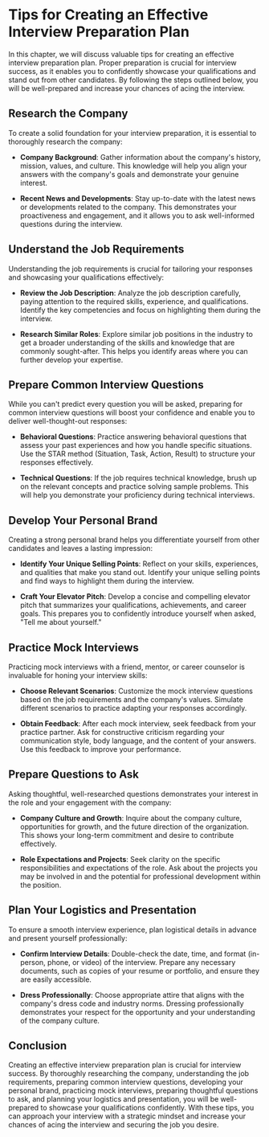 Tips for Creating an Effective Interview Preparation Plan
====================================================================

In this chapter, we will discuss valuable tips for creating an effective interview preparation plan. Proper preparation is crucial for interview success, as it enables you to confidently showcase your qualifications and stand out from other candidates. By following the steps outlined below, you will be well-prepared and increase your chances of acing the interview.

Research the Company
--------------------

To create a solid foundation for your interview preparation, it is essential to thoroughly research the company:

* **Company Background**: Gather information about the company's history, mission, values, and culture. This knowledge will help you align your answers with the company's goals and demonstrate your genuine interest.

* **Recent News and Developments**: Stay up-to-date with the latest news or developments related to the company. This demonstrates your proactiveness and engagement, and it allows you to ask well-informed questions during the interview.

Understand the Job Requirements
-------------------------------

Understanding the job requirements is crucial for tailoring your responses and showcasing your qualifications effectively:

* **Review the Job Description**: Analyze the job description carefully, paying attention to the required skills, experience, and qualifications. Identify the key competencies and focus on highlighting them during the interview.

* **Research Similar Roles**: Explore similar job positions in the industry to get a broader understanding of the skills and knowledge that are commonly sought-after. This helps you identify areas where you can further develop your expertise.

Prepare Common Interview Questions
----------------------------------

While you can't predict every question you will be asked, preparing for common interview questions will boost your confidence and enable you to deliver well-thought-out responses:

* **Behavioral Questions**: Practice answering behavioral questions that assess your past experiences and how you handle specific situations. Use the STAR method (Situation, Task, Action, Result) to structure your responses effectively.

* **Technical Questions**: If the job requires technical knowledge, brush up on the relevant concepts and practice solving sample problems. This will help you demonstrate your proficiency during technical interviews.

Develop Your Personal Brand
---------------------------

Creating a strong personal brand helps you differentiate yourself from other candidates and leaves a lasting impression:

* **Identify Your Unique Selling Points**: Reflect on your skills, experiences, and qualities that make you stand out. Identify your unique selling points and find ways to highlight them during the interview.

* **Craft Your Elevator Pitch**: Develop a concise and compelling elevator pitch that summarizes your qualifications, achievements, and career goals. This prepares you to confidently introduce yourself when asked, "Tell me about yourself."

Practice Mock Interviews
------------------------

Practicing mock interviews with a friend, mentor, or career counselor is invaluable for honing your interview skills:

* **Choose Relevant Scenarios**: Customize the mock interview questions based on the job requirements and the company's values. Simulate different scenarios to practice adapting your responses accordingly.

* **Obtain Feedback**: After each mock interview, seek feedback from your practice partner. Ask for constructive criticism regarding your communication style, body language, and the content of your answers. Use this feedback to improve your performance.

Prepare Questions to Ask
------------------------

Asking thoughtful, well-researched questions demonstrates your interest in the role and your engagement with the company:

* **Company Culture and Growth**: Inquire about the company culture, opportunities for growth, and the future direction of the organization. This shows your long-term commitment and desire to contribute effectively.

* **Role Expectations and Projects**: Seek clarity on the specific responsibilities and expectations of the role. Ask about the projects you may be involved in and the potential for professional development within the position.

Plan Your Logistics and Presentation
------------------------------------

To ensure a smooth interview experience, plan logistical details in advance and present yourself professionally:

* **Confirm Interview Details**: Double-check the date, time, and format (in-person, phone, or video) of the interview. Prepare any necessary documents, such as copies of your resume or portfolio, and ensure they are easily accessible.

* **Dress Professionally**: Choose appropriate attire that aligns with the company's dress code and industry norms. Dressing professionally demonstrates your respect for the opportunity and your understanding of the company culture.

Conclusion
----------

Creating an effective interview preparation plan is crucial for interview success. By thoroughly researching the company, understanding the job requirements, preparing common interview questions, developing your personal brand, practicing mock interviews, preparing thoughtful questions to ask, and planning your logistics and presentation, you will be well-prepared to showcase your qualifications confidently. With these tips, you can approach your interview with a strategic mindset and increase your chances of acing the interview and securing the job you desire.
